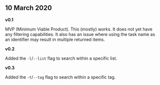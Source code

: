 ## 10 March 2020

**v0.1**

MVP (Minimum Viable Product). This (mostly) works. It does not yet have any filtering capabilities. It also has an issue where using the task name as an identifier may result in multiple returned items.

**v0.2**

Added the `-l`/`--list` flag to search within a specific list.

**v0.3**

Added the `-t`/`--tag` flag to search within a specific tag.
